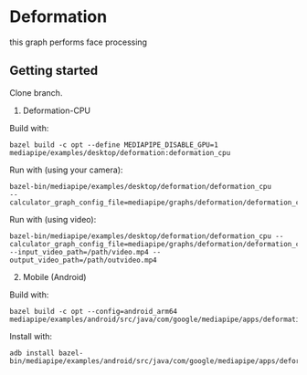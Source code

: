 # Deformation

this graph performs face processing

## Getting started

Clone branch.

1. Deformation-CPU

Build with:
```
bazel build -c opt --define MEDIAPIPE_DISABLE_GPU=1 mediapipe/examples/desktop/deformation:deformation_cpu
```
Run with (using your camera):
```
bazel-bin/mediapipe/examples/desktop/deformation/deformation_cpu 
--calculator_graph_config_file=mediapipe/graphs/deformation/deformation_cpu.pbtxt
```
Run with (using video):
```
bazel-bin/mediapipe/examples/desktop/deformation/deformation_cpu --calculator_graph_config_file=mediapipe/graphs/deformation/deformation_cpu.pbtxt --input_video_path=/path/video.mp4 --output_video_path=/path/outvideo.mp4
```

2. Mobile (Android)

Build with:
```
bazel build -c opt --config=android_arm64 mediapipe/examples/android/src/java/com/google/mediapipe/apps/deformation:deformationgpu
```
Install with:
```
adb install bazel-bin/mediapipe/examples/android/src/java/com/google/mediapipe/apps/deformation/deformationgpu.apk
```
